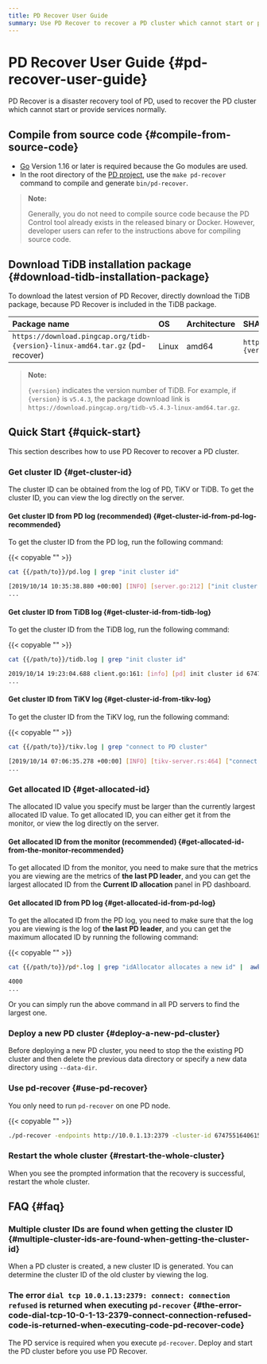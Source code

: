 ```yaml
---
title: PD Recover User Guide
summary: Use PD Recover to recover a PD cluster which cannot start or provide services normally.
---
```


# PD Recover User Guide {#pd-recover-user-guide}

PD Recover is a disaster recovery tool of PD, used to recover the PD cluster which cannot start or provide services normally.

## Compile from source code {#compile-from-source-code}

-   [Go](https://golang.org/) Version 1.16 or later is required because the Go modules are used.
-   In the root directory of the [PD project](https://github.com/pingcap/pd), use the `make pd-recover` command to compile and generate `bin/pd-recover`.

> **Note:**
>
> Generally, you do not need to compile source code because the PD Control tool already exists in the released binary or Docker. However, developer users can refer to the instructions above for compiling source code.

## Download TiDB installation package {#download-tidb-installation-package}

To download the latest version of PD Recover, directly download the TiDB package, because PD Recover is included in the TiDB package.

| Package name                                                                  | OS    | Architecture | SHA256 checksum                                                  |
| :---------------------------------------------------------------------------- | :---- | :----------- | :--------------------------------------------------------------- |
| `https://download.pingcap.org/tidb-{version}-linux-amd64.tar.gz` (pd-recover) | Linux | amd64        | `https://download.pingcap.org/tidb-{version}-linux-amd64.sha256` |

> **Note:**
>
> `{version}` indicates the version number of TiDB. For example, if `{version}` is `v5.4.3`, the package download link is `https://download.pingcap.org/tidb-v5.4.3-linux-amd64.tar.gz`.

## Quick Start {#quick-start}

This section describes how to use PD Recover to recover a PD cluster.

### Get cluster ID {#get-cluster-id}

The cluster ID can be obtained from the log of PD, TiKV or TiDB. To get the cluster ID, you can view the log directly on the server.

#### Get cluster ID from PD log (recommended) {#get-cluster-id-from-pd-log-recommended}

To get the cluster ID from the PD log, run the following command:

{{< copyable "" >}}

```bash
cat {{/path/to}}/pd.log | grep "init cluster id"
```

```bash
[2019/10/14 10:35:38.880 +00:00] [INFO] [server.go:212] ["init cluster id"] [cluster-id=6747551640615446306]
...
```

#### Get cluster ID from TiDB log {#get-cluster-id-from-tidb-log}

To get the cluster ID from the TiDB log, run the following command:

{{< copyable "" >}}

```bash
cat {{/path/to}}/tidb.log | grep "init cluster id"
```

```bash
2019/10/14 19:23:04.688 client.go:161: [info] [pd] init cluster id 6747551640615446306
...
```

#### Get cluster ID from TiKV log {#get-cluster-id-from-tikv-log}

To get the cluster ID from the TiKV log, run the following command:

{{< copyable "" >}}

```bash
cat {{/path/to}}/tikv.log | grep "connect to PD cluster"
```

```bash
[2019/10/14 07:06:35.278 +00:00] [INFO] [tikv-server.rs:464] ["connect to PD cluster 6747551640615446306"]
...
```

### Get allocated ID {#get-allocated-id}

The allocated ID value you specify must be larger than the currently largest allocated ID value. To get allocated ID, you can either get it from the monitor, or view the log directly on the server.

#### Get allocated ID from the monitor (recommended) {#get-allocated-id-from-the-monitor-recommended}

To get allocated ID from the monitor, you need to make sure that the metrics you are viewing are the metrics of **the last PD leader**, and you can get the largest allocated ID from the <strong>Current ID allocation</strong> panel in PD dashboard.

#### Get allocated ID from PD log {#get-allocated-id-from-pd-log}

To get the allocated ID from the PD log, you need to make sure that the log you are viewing is the log of **the last PD leader**, and you can get the maximum allocated ID by running the following command:

{{< copyable "" >}}

```bash
cat {{/path/to}}/pd*.log | grep "idAllocator allocates a new id" |  awk -F'=' '{print $2}' | awk -F']' '{print $1}' | sort -r -n | head -n 1
```

```bash
4000
...
```

Or you can simply run the above command in all PD servers to find the largest one.

### Deploy a new PD cluster {#deploy-a-new-pd-cluster}

Before deploying a new PD cluster, you need to stop the the existing PD cluster and then delete the previous data directory or specify a new data directory using `--data-dir`.

### Use pd-recover {#use-pd-recover}

You only need to run `pd-recover` on one PD node.

{{< copyable "" >}}

```bash
./pd-recover -endpoints http://10.0.1.13:2379 -cluster-id 6747551640615446306 -alloc-id 10000
```

### Restart the whole cluster {#restart-the-whole-cluster}

When you see the prompted information that the recovery is successful, restart the whole cluster.

## FAQ {#faq}

### Multiple cluster IDs are found when getting the cluster ID {#multiple-cluster-ids-are-found-when-getting-the-cluster-id}

When a PD cluster is created, a new cluster ID is generated. You can determine the cluster ID of the old cluster by viewing the log.

### The error <code>dial tcp 10.0.1.13:2379: connect: connection refused</code> is returned when executing <code>pd-recover</code> {#the-error-code-dial-tcp-10-0-1-13-2379-connect-connection-refused-code-is-returned-when-executing-code-pd-recover-code}

The PD service is required when you execute `pd-recover`. Deploy and start the PD cluster before you use PD Recover.
